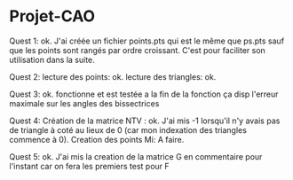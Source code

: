 # Projet-CAO



Quest 1: 
	ok.
	J'ai créée un fichier points.pts qui est le même que ps.pts sauf que les points sont rangés par ordre croissant. C'est pour faciliter son utilisation dans la suite.


Quest 2: 
	lecture des points: ok.
	lecture des triangles: ok.


Quest 3:
	ok. fonctionne et est testée
	a la fin de la fonction ça disp l'erreur maximale sur les angles des bissectrices


Quest 4: 
	Création de la matrice NTV : ok.
	J'ai mis -1 lorsqu'il n'y avais pas de triangle à coté au lieux de 0 (car mon indexation des triangles commence à 0).
	Creation des points Mi: A faire.


Quest 5:
	ok.
	J'ai mis la  creation de la matrice G en commentaire pour l'instant car on fera les premiers test pour F
